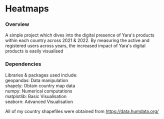 # Heatmaps

### Overview
A simple project which dives into the digital presence of Yara's products within each country across 2021 & 2022. By measuring the active and registered users across years, the increased impact of Yara's digital products is easily visualised

### Dependencies
Libraries & packages used include:   <br>
geopandas: Data manipulation   <br>
shapely: Obtain country map data   <br>
numpy: Numerical computations   <br>
matplotlib: Basic Visualisation   <br>
seaborn: Advanced Visualisation

All of my country shapefiles were obtained from https://data.humdata.org/
